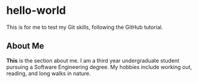 # hello-world
This is for me to test my Git skills, following the GitHub tutorial.

## About Me
**This** is the section about me. I am a third year undergraduate student pursuing a Software Engineering degree. My hobbies include working out, reading, and long walks in nature.
